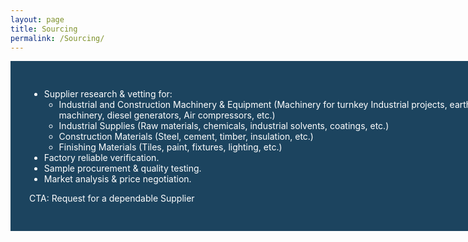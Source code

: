 ```yaml
---
layout: page
title: Sourcing
permalink: /Sourcing/
---
```


<div class="post-content" style="background-color:#1c445f;width:850px;color:white;padding: 30px;">
<ul>
<li>Supplier research & vetting for:
<ul>
<li>Industrial and Construction Machinery & Equipment (Machinery for turnkey Industrial projects, earth moving construction machinery, diesel generators, Air compressors, etc.)</li>
<li>Industrial Supplies (Raw materials, chemicals, industrial solvents, coatings, etc.)</li>
<li>Construction Materials (Steel, cement, timber, insulation, etc.)</li>
<li>Finishing Materials (Tiles, paint, fixtures, lighting, etc.)</li>
</ul>
</li>
<li>Factory reliable verification.</li>
<li>Sample procurement & quality testing.</li>
<li>Market analysis & price negotiation. </li>
</ul>
<p>CTA: Request for a dependable Supplier</p>
</div>